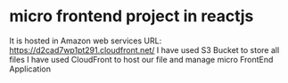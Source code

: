 # micro frontend project in reactjs
It is hosted in Amazon web services URL: https://d2cad7wp1pt291.cloudfront.net/
I have used S3 Bucket to store all files
I have used CloudFront to host our file and manage micro FrontEnd Application
